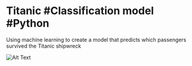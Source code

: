# Titanic #Classification model #Python
Using machine learning to create a model that predicts which passengers survived the Titanic shipwreck

![Alt Text](https://media.giphy.com/media/vFKqnCdLPNOKc/giphy.gif)
